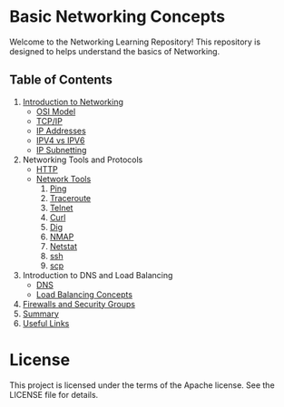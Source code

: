 # Basic Networking Concepts

Welcome to the Networking Learning Repository! This repository is designed to helps understand the basics of Networking.

## Table of Contents
1. [Introduction to Networking](./basic-networking.md)
    - [OSI Model](./osi-model.md)
    - [TCP/IP](./tcp-ip.md)
    - [IP Addresses](./ip-adresses.md)
    - [IPV4 vs IPV6](./IPv4vsIPv6.md)
    - [IP Subnetting](./subnetting.md)
2. Networking Tools and Protocols
    - [HTTP](./http.md)
    - [Network Tools](./ping.md)
      1. [Ping](./ping.md)
      2. [Traceroute](./traceroute.md)
      3. [Telnet](./telnet.md)
      4. [Curl](./curl.md)
      5. [Dig](./dig.md)
      6. [NMAP](./nmap.md)
      7. [Netstat](./netstat.md)
      8. [ssh](./ssh.md)
      9. [scp](./scp.md)
3. Introduction to DNS and Load Balancing
    - [DNS](./dns.md)
    - [Load Balancing Concepts](./Load-Balancing.md)
4. [Firewalls and Security Groups](./Firewalls-and-Security-Groups.md)
5. [Summary](./summary.md)
12. [Useful Links](./useful-links.md)

# License
This project is licensed under the terms of the Apache license. See the LICENSE file for details.
